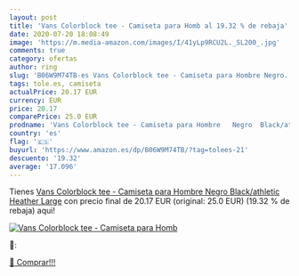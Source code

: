 ```yaml
---
layout: post
title: 'Vans Colorblock tee - Camiseta para Homb al 19.32 % de rebaja'
date: 2020-07-20 18:08:49
image: 'https://m.media-amazon.com/images/I/41yLp9RCU2L._SL200_.jpg'
comments: true
category: ofertas
author: ring
slug: 'B06W9M74TB-es Vans Colorblock tee - Camiseta para Hombre Negro...'
tags: tole.es, camiseta
actualPrice: 20.17 EUR
currency: EUR
price: 20.17
comparePrice: 25.0 EUR
prodname: 'Vans Colorblock tee - Camiseta para Hombre   Negro  Black/athletic Heather   Large'
country: 'es'
flag: '🇪🇸'
buyurl: 'https://www.amazon.es/dp/B06W9M74TB/?tag=tolees-21'
descuento: '19.32'
average: '17.096'
---
```


Tienes [Vans Colorblock tee - Camiseta para Hombre   Negro  Black/athletic Heather   Large](https://www.amazon.es/dp/B06W9M74TB/?tag=tolees-21) con precio final de  20.17 EUR (original: 25.0 EUR) (19.32 %  de rebaja) aqui!

[![Vans Colorblock tee - Camiseta para Homb](https://m.media-amazon.com/images/I/41yLp9RCU2L._SL200_.jpg)](https://www.amazon.es/dp/B06W9M74TB/?tag=tolees-21)

🔎:


[🛒 Comprar!!!](https://www.amazon.es/dp/B06W9M74TB/?tag=tolees-21)

